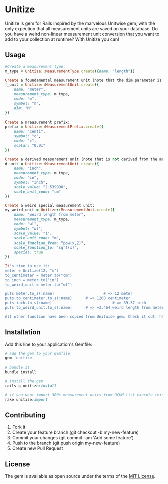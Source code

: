 # Unitize
Unitize is gem for Rails inspired by the marvelous Unitwise gem, with the only expection that all measurement units are saved on your database. 
Do you have a weird non-linear measurement unit conversion that you want to add to your collection at runtime? With Unitize you can!

## Usage

```ruby
#Create a measurement type:
m_type = Unitize::MeasurementType.create({name: "length"})

Create a foundamental measurement unit (note that the dim parameter is only for foundamental measurement units): 
f_unit = Unitize::MeasurementUnit.create({
	name: "meter", 
	measurement_type: m_type, 
	code: "m", 
	symbol: "m", 
	dim: "M"
})

Create a mreasurement prefix:
prefix = Unitize::MeasurementPrefix.create({
	name: "centi", 
	symbol: "c", 
	code: "c", 
	scalar: "0.01"
})

Create a derived measurement unit (note that is not derived from the meter, m, but from the centimeter, cm):
d_unit = Unitize::MeasurementUnit.create({
	name: "inch", 
	measurement_type: m_type, 
	code: "in", 
	symbol: "inch", 
	scale_value: "2.539998", 
	scale_unit_code: "cm"
})

Create a weird special measurement unit:
my_weird_unit = Unitize::MeasurementUnit.create({
	name: "weird length from meter", 
	measurement_type: m_type, 
	code: "wl", 
	symbol: "wl", 
	scale_value: "1", 
	scale_unit_code: "m", 
	scale_function_from: "pow(x,2)", 
	scale_function_to: "sqrt(x)", 
	special: true
})

It's time to use it:
meter = Unitize(12, "m")
to_centimeter = meter.to("cm")
to_inch = meter.to("in")
to_weird_unit = meter.to("wl")

puts meter.to_s(:name)						# => 12 meter
puts to_centimeter.to_s(:name)		# => 1200 centimeter
puts inch.to_s(:name)							# => 39.37 inch
puts to_weird_unit.to_s(:name)		# => =3.464 weird length from meter

All other function have been copied from Unitwise gem. Check it out: https://github.com/joshwlewis/unitwise
```

## Installation
Add this line to your application's Gemfile:

```ruby
# add the gem to your Gemfile
gem 'unitize'

# bundle it
bundle install

# install the gem
rails g unitize:install

# if you want import 300+ measurement units from UCUM list execute this command too:
rake unitize:import
```

## Contributing
1. Fork it
2. Create your feature branch (git checkout -b my-new-feature)
3. Commit your changes (git commit -am 'Add some feature')
4. Push to the branch (git push origin my-new-feature)
5. Create new Pull Request

## License
The gem is available as open source under the terms of the [MIT License](http://opensource.org/licenses/MIT).
